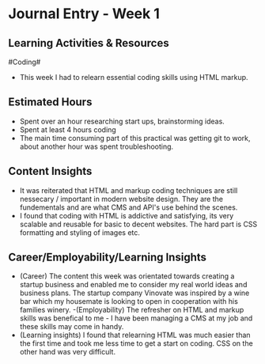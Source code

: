 # Journal Entry - Week 1

## Learning Activities & Resources
#Coding#
- This week I had to relearn essential coding skills using HTML markup.

## Estimated Hours
- Spent over an hour researching start ups, brainstorming ideas.
- Spent at least 4 hours coding
- The main time consuming part of this practical was getting git to work, about another hour was spent troubleshooting.


## Content Insights
- It was reiterated that HTML and markup coding techniques are still nessecary / important in modern website design. They are the fundementals and are what CMS and API's use behind the scenes.
- I found that coding with HTML is addictive and satisfying, its very scalable and reusable for basic to decent websites. The hard part is CSS formatting and styling of images etc.
  

## Career/Employability/Learning Insights
- (Career) The content this week was orientated towards creating a startup business and enabled me to consider my real world ideas and business plans. The startup company Vinovate was inspired by a wine bar which my housemate is looking to open in cooperation with his families winery. 
-(Employability) The refresher on HTML and markup skills was benefical to me - I have been managing a CMS at my job and these skills may come in handy. 
- (Learning insights) I found that relearning HTML was much easier than the first time and took me less time to get a start on coding. CSS on the other hand was very difficult.

